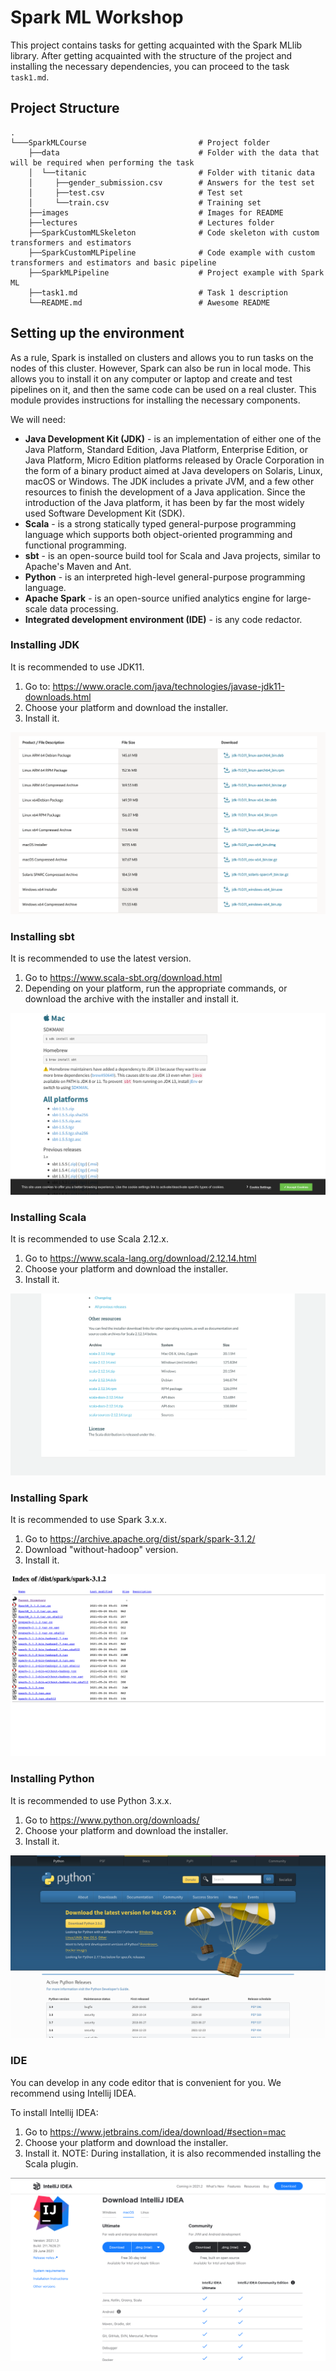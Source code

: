 # Spark ML Workshop

This project contains tasks for getting acquainted with the Spark MLlib library.
After getting acquainted with the structure of the project and installing the necessary dependencies, you can proceed to the task `task1.md`.

## Project Structure

    .
    └───SparkMLCourse                         # Project folder
        ├──data                               # Folder with the data that will be required when performing the task
        │  └──titanic                         # Folder with titanic data
        │     ├──gender_submission.csv        # Answers for the test set
        │     ├──test.csv                     # Test set
        │     └──train.csv                    # Training set
        ├──images                             # Images for README
        ├──lectures                           # Lectures folder
        ├──SparkCustomMLSkeleton              # Code skeleton with custom transformers and estimators
        ├──SparkCustomMLPipeline              # Code example with custom transformers and estimators and basic pipeline
        ├──SparkMLPipeline                    # Project example with Spark ML
        ├──task1.md                           # Task 1 description
        └──README.md                          # Awesome README

## Setting up the environment

As a rule, Spark is installed on clusters and allows you to run tasks on the nodes of this cluster.
However, Spark can also be run in local mode. This allows you to install it on any computer or laptop and create and test pipelines on it, and then the same code can be used on a real cluster.
This module provides instructions for installing the necessary components.

We will need:
* **Java Development Kit (JDK)** - is an implementation of either one of the Java Platform, Standard Edition, Java Platform, Enterprise Edition, or Java Platform, Micro Edition platforms released by Oracle Corporation in the form of a binary product aimed at Java developers on Solaris, Linux, macOS or Windows.
  The JDK includes a private JVM, and a few other resources to finish the development of a Java application.
  Since the introduction of the Java platform, it has been by far the most widely used Software Development Kit (SDK).
* **Scala** -  is a strong statically typed general-purpose programming language which supports both object-oriented programming and functional programming.
* **sbt** - is an open-source build tool for Scala and Java projects, similar to Apache's Maven and Ant.
* **Python** - is an interpreted high-level general-purpose programming language.
* **Apache Spark** - is an open-source unified analytics engine for large-scale data processing.
* **Integrated development environment (IDE)** - is any code redactor.

### Installing JDK

It is recommended to use JDK11.

1. Go to: https://www.oracle.com/java/technologies/javase-jdk11-downloads.html
2. Choose your platform and download the installer.
3. Install it.

![Alt text](images/readme_img1_jdk.png)

### Installing sbt

It is recommended to use the latest version.

1. Go to https://www.scala-sbt.org/download.html
2. Depending on your platform, run the appropriate commands, or download the archive with the installer and install it.

![Alt text](images/readme_img2_sbt.png)

### Installing Scala

It is recommended to use Scala 2.12.x.

1. Go to https://www.scala-lang.org/download/2.12.14.html
2. Choose your platform and download the installer.
3. Install it.

![Alt text](images/readme_img3_scala.png)

### Installing Spark

It is recommended to use Spark 3.x.x.

1. Go to https://archive.apache.org/dist/spark/spark-3.1.2/
2. Download "without-hadoop" version.
3. Install it.

![Alt text](images/readme_img4_spark.png)

### Installing Python

It is recommended to use Python 3.x.x.

1. Go to https://www.python.org/downloads/
2. Choose your platform and download the installer.
3. Install it.

![Alt text](images/readme_img5_python.png)

### IDE

You can develop in any code editor that is convenient for you.
We recommend using Intellij IDEA.

To install Intellij IDEA:
1. Go to https://www.jetbrains.com/idea/download/#section=mac
2. Choose your platform and download the installer.
3. Install it. NOTE: During installation, it is also recommended installing the Scala plugin.

![Alt text](images/readme_img6_idea.png)
